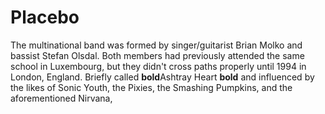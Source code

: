# Placebo

The multinational band was formed by singer/guitarist Brian Molko and bassist Stefan Olsdal. Both members had previously attended the same school in Luxembourg, but they didn't cross paths properly until 1994 in London, England. Briefly called **bold**Ashtray Heart **bold**  and influenced by the likes of Sonic Youth, the Pixies, the Smashing Pumpkins, and the aforementioned Nirvana,